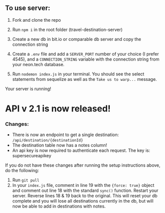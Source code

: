 ## To use server:

1. Fork and clone the repo

2. Run `npm i` in the root folder (travel-destination-server)

3. Create a new db in bit.io or comparable db server and copy the connection string

4. Create a `.env` file and add a `SERVER_PORT` number of your choice (I prefer 4545), and a `CONNECTION_STRING` variable with the connection string from your neon.tech database.

5. Run `nodemon index.js` in your terminal. You should see the select statements from sequelize as well as the `Take us to warp...` message. 

Your server is running!

# API v 2.1 is now released! 
### Changes:
- There is now an endpoint to get a single destination: `/api/destination/{destinationId}`
- The destination table now has a notes column!
- An api key is now required to authenticate each request. The key is: supersecureapikey

If you do not have these changes after running the setup instructions above, do the following:
1. Run `git pull`
2. In your `index.js` file, comment in line 19 with the `{force: true}` object and comment out line 18 with the standard `sync()` function. Restart your server. Reverse lines 18 & 19 back to the original. This will reset your db complete and you will lose all destinations currently in the db, but will now be able to add in destinations with notes. 
